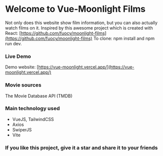 # Welcome to Vue-Moonlight Films
Not only does this website show film information, but you can also actually watch films on it.
Inspired by this awesome project which is created with React: [https://github.com/fuocy/moonlight-films](https://github.com/fuocy/moonlight-films)
To clone: npm install and npm run dev.
### Live Demo
Demo website: [https://vue-moonlight.vercel.app/](https://vue-moonlight.vercel.app/)
### Movie sources
The Movie Database API (TMDB)
### Main technology used
-   VueJS, TailwindCSS
-   Axios
-   SwiperJS
-   Vite
###  If you like this project, give it a star and share it to your friends 
